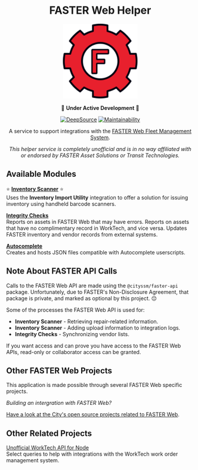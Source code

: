 <div align=center>

# FASTER Web Helper

<img src="public/images/logo.svg" height="200" />

🚧 **Under Active Development** 🚧

[![DeepSource](https://app.deepsource.com/gh/cityssm/faster-web-helper.svg/?label=active+issues&show_trend=true&token=u_wO1FIhQ1v-pNxtKl8dZxM4)](https://app.deepsource.com/gh/cityssm/faster-web-helper/)
[![Maintainability](https://api.codeclimate.com/v1/badges/f30a366c800b38bd9eb7/maintainability)](https://codeclimate.com/github/cityssm/faster-web-helper/maintainability)

A service to support integrations with the
[FASTER Web Fleet Management System](https://fasterasset.com/products/fleet-management-software/).

_This helper service is completely unofficial and is in no way affiliated with or endorsed by FASTER Asset Solutions or Transit Technologies._

</div>

## Available Modules

⭐ [**Inventory Scanner**](./modules/inventoryScanner/README.md) ⭐<br />
Uses the **Inventory Import Utility** integration to offer
a solution for issuing inventory using handheld barcode scanners.

[**Integrity Checks**](./modules/integrityChecker/README.md)<br />
Reports on assets in FASTER Web that may have errors.
Reports on assets that have no complimentary record in WorkTech, and vice versa.
Updates FASTER inventory and vendor records from external systems.

[**Autocomplete**](./modules/autocomplete/README.md)<br />
Creates and hosts JSON files compatible with Autocomplete userscripts.

## Note About FASTER API Calls

Calls to the FASTER Web API are made using the `@cityssm/faster-api` package.
Unfortunately, due to FASTER's Non-Disclosure Agreement, that package is private,
and marked as optional by this project. 😔

Some of the processes the FASTER Web API is used for:

- **Inventory Scanner** - Retrieving repair-related information.
- **Inventory Scanner** - Adding upload information to integration logs.
- **Integrity Checks** - Synchronizing vendor lists.

If you want access and can prove you have access to the FASTER Web APIs,
read-only or collaborator access can be granted.

## Other FASTER Web Projects

This application is made possible through several FASTER Web specific projects.

_Building an intergration with FASTER Web?_

[Have a look at the City's open source projects related to FASTER Web](https://github.com/cityssm/faster-web-projects).

## Other Related Projects

[Unofficial WorkTech API for Node](https://github.com/cityssm/node-worktech-api)<br />
Select queries to help with integrations with the WorkTech work order management system.
